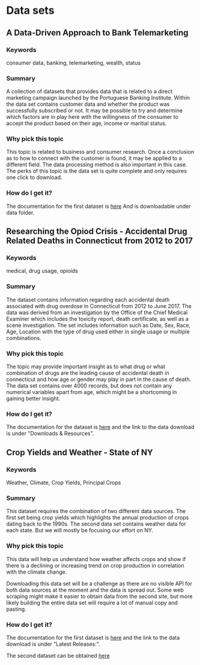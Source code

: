 # Data sets

## A Data-Driven Approach to Bank Telemarketing 

### Keywords
consumer data, banking, telemarketing, wealth, status

### Summary
A collection of datasets that provides data that is related to a direct marketing campaign launched
by the Portuguese Banking Institute. Within the data set contains customer data and whether the product
was successfully subscribed or not. It may be possible to try and determine which factors are in play 
here with the willingness of the consumer to accept the product based on their age, income or maritial status. 

### Why pick this topic
This topic is related to business and consumer research. Once a conclusion as to how to connect with the 
customer is found, it may be applied to a different field. The data processing method is also important in this 
case. The perks of this topic is the data set is quite complete and only requires one click to download.

### How do I get it?
The documentation for the first dataset is [here](http://archive.ics.uci.edu/ml/datasets/Bank+Marketing)
And is downloadable under data folder. 



## Researching the Opiod Crisis - Accidental Drug Related Deaths in Connecticut from 2012 to 2017

### Keywords
medical, drug usage, opioids

### Summary
The dataset contains information regarding each accidental death associated with drug overdose in 
Connecticut from 2012 to June 2017. The data was derived from an investigation by the Office of the 
Chief Medical Examiner which includes the toxicity report, death certificate, as well as a scene investigation. 
The set includes information such as Date, Sex, Race, Age, Location with the type of drug used either in
single usage or multiple combinations.

### Why pick this topic
The topic may provide important insight as to what drug or what combination of drugs are the leading 
cause of accidental death in connecticut and how age or gender may play in part in the cause of death.
The data set contains over 4000 records, but does not contain any numerical variables apart from age,
which might be a shortcoming in gaining better insight. 


### How do I get it?
The documentation for the dataset is [here](https://catalog.data.gov/dataset/accidental-drug-related-deaths-january-2012-sept-2015)
and the link to the data download is under "Downloads & Resources".



## Crop Yields and Weather - State of NY

### Keywords
Weather, Climate, Crop Yields, Principal Crops

### Summary
This dataset requires the combination of two different data sources. The first set being crop yields
which highlights the annual production of crops dating back to the 1990s. The second data set contains
weather data for each state. But we will mostly be focusing our effort on NY. 

### Why pick this topic
This data will help us understand how weather affects crops and show if there is a declining or increasing
trend on crop production in correlation with the climate change. 

Downloading this data set will be a challenge as there are no visible API for both data sources at the
moment and the data is spread out. Some web scraping might make it easier to obtain data from the second
site, but more likely building the entire data set will require a lot of manual copy and pasting.

### How do I get it?
The documentation for the first dataset is [here](https://usda.mannlib.cornell.edu/MannUsda/viewDocumentInfo.do?documentID=1047)
and the link to the data download is under "Latest Releases:".

The second dataset can be obtained [here](https://www.usclimatedata.com/climate/addison/alabama/united-states/usal0586)
